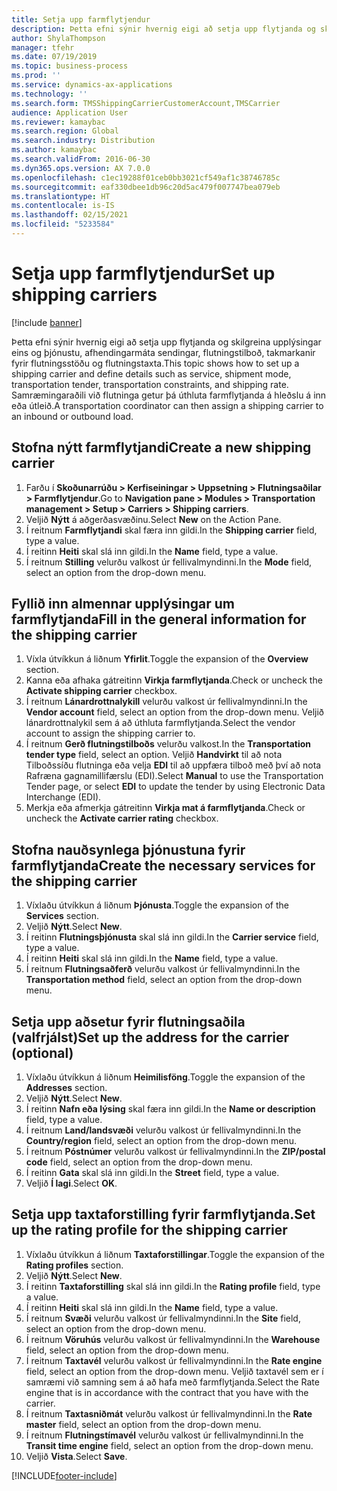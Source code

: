 ```yaml
---
title: Setja upp farmflytjendur
description: Þetta efni sýnir hvernig eigi að setja upp flytjanda og skilgreina upplýsingar eins og þjónustu, afhendingarmáta sendingar, flutningstilboð, takmarkanir fyrir flutningsstöðu og flutningstaxta.
author: ShylaThompson
manager: tfehr
ms.date: 07/19/2019
ms.topic: business-process
ms.prod: ''
ms.service: dynamics-ax-applications
ms.technology: ''
ms.search.form: TMSShippingCarrierCustomerAccount,TMSCarrier
audience: Application User
ms.reviewer: kamaybac
ms.search.region: Global
ms.search.industry: Distribution
ms.author: kamaybac
ms.search.validFrom: 2016-06-30
ms.dyn365.ops.version: AX 7.0.0
ms.openlocfilehash: c1ec19288f01ceb0bb3021cf549af1c38746785c
ms.sourcegitcommit: eaf330dbee1db96c20d5ac479f007747bea079eb
ms.translationtype: HT
ms.contentlocale: is-IS
ms.lasthandoff: 02/15/2021
ms.locfileid: "5233584"
---
```

# <a name="set-up-shipping-carriers"></a><span data-ttu-id="8acab-103">Setja upp farmflytjendur</span><span class="sxs-lookup"><span data-stu-id="8acab-103">Set up shipping carriers</span></span>

[!include [banner](../../includes/banner.md)]

<span data-ttu-id="8acab-104">Þetta efni sýnir hvernig eigi að setja upp flytjanda og skilgreina upplýsingar eins og þjónustu, afhendingarmáta sendingar, flutningstilboð, takmarkanir fyrir flutningsstöðu og flutningstaxta.</span><span class="sxs-lookup"><span data-stu-id="8acab-104">This topic shows how to set up a shipping carrier and define details such as service, shipment mode, transportation tender, transportation constraints, and shipping rate.</span></span> <span data-ttu-id="8acab-105">Samræmingaraðili við flutninga getur þá úthluta farmflytjanda á hleðslu á inn eða útleið.</span><span class="sxs-lookup"><span data-stu-id="8acab-105">A transportation coordinator can then assign a shipping carrier to an inbound or outbound load.</span></span>


## <a name="create-a-new-shipping-carrier"></a><span data-ttu-id="8acab-106">Stofna nýtt farmflytjandi</span><span class="sxs-lookup"><span data-stu-id="8acab-106">Create a new shipping carrier</span></span>
1. <span data-ttu-id="8acab-107">Farðu í **Skoðunarrúðu > Kerfiseiningar > Uppsetning > Flutningsaðilar > Farmflytjendur**.</span><span class="sxs-lookup"><span data-stu-id="8acab-107">Go to **Navigation pane > Modules > Transportation management > Setup > Carriers > Shipping carriers**.</span></span>
2. <span data-ttu-id="8acab-108">Veljið **Nýtt** á aðgerðasvæðinu.</span><span class="sxs-lookup"><span data-stu-id="8acab-108">Select **New** on the Action Pane.</span></span>
3. <span data-ttu-id="8acab-109">Í reitnum **Farmflytjandi** skal færa inn gildi.</span><span class="sxs-lookup"><span data-stu-id="8acab-109">In the **Shipping carrier** field, type a value.</span></span>
4. <span data-ttu-id="8acab-110">Í reitinn **Heiti** skal slá inn gildi.</span><span class="sxs-lookup"><span data-stu-id="8acab-110">In the **Name** field, type a value.</span></span>
5. <span data-ttu-id="8acab-111">Í reitnum **Stilling** velurðu valkost úr fellivalmyndinni.</span><span class="sxs-lookup"><span data-stu-id="8acab-111">In the **Mode** field, select an option from the drop-down menu.</span></span>

## <a name="fill-in-the-general-information-for-the-shipping-carrier"></a><span data-ttu-id="8acab-112">Fyllið inn almennar upplýsingar um farmflytjanda</span><span class="sxs-lookup"><span data-stu-id="8acab-112">Fill in the general information for the shipping carrier</span></span>
1. <span data-ttu-id="8acab-113">Víxla útvíkkun á liðnum **Yfirlit**.</span><span class="sxs-lookup"><span data-stu-id="8acab-113">Toggle the expansion of the **Overview** section.</span></span>
2. <span data-ttu-id="8acab-114">Kanna eða afhaka gátreitinn **Virkja farmflytjanda**.</span><span class="sxs-lookup"><span data-stu-id="8acab-114">Check or uncheck the **Activate shipping carrier** checkbox.</span></span>
3. <span data-ttu-id="8acab-115">Í reitnum **Lánardrottnalykill** velurðu valkost úr fellivalmyndinni.</span><span class="sxs-lookup"><span data-stu-id="8acab-115">In the **Vendor account** field, select an option from the drop-down menu.</span></span> <span data-ttu-id="8acab-116">Veljið lánardrottnalykil sem á að úthluta farmflytjanda.</span><span class="sxs-lookup"><span data-stu-id="8acab-116">Select the vendor account to assign the shipping carrier to.</span></span>  
4. <span data-ttu-id="8acab-117">Í reitnum **Gerð flutningstilboðs** velurðu valkost.</span><span class="sxs-lookup"><span data-stu-id="8acab-117">In the **Transportation tender type** field, select an option.</span></span> <span data-ttu-id="8acab-118">Veljið **Handvirkt** til að nota Tilboðssíðu flutninga eða velja **EDI** til að uppfæra tilboð með því að nota Rafræna gagnamillifærslu (EDI).</span><span class="sxs-lookup"><span data-stu-id="8acab-118">Select **Manual** to use the Transportation Tender page, or select **EDI** to update the tender by using Electronic Data Interchange (EDI).</span></span>  
5. <span data-ttu-id="8acab-119">Merkja eða afmerkja gátreitinn **Virkja mat á farmflytjanda**.</span><span class="sxs-lookup"><span data-stu-id="8acab-119">Check or uncheck the **Activate carrier rating** checkbox.</span></span>

## <a name="create-the-necessary-services-for-the-shipping-carrier"></a><span data-ttu-id="8acab-120">Stofna nauðsynlega þjónustuna fyrir farmflytjanda</span><span class="sxs-lookup"><span data-stu-id="8acab-120">Create the necessary services for the shipping carrier</span></span>
1. <span data-ttu-id="8acab-121">Víxlaðu útvíkkun á liðnum **Þjónusta**.</span><span class="sxs-lookup"><span data-stu-id="8acab-121">Toggle the expansion of the **Services** section.</span></span>
2. <span data-ttu-id="8acab-122">Veljið **Nýtt**.</span><span class="sxs-lookup"><span data-stu-id="8acab-122">Select **New**.</span></span>
3. <span data-ttu-id="8acab-123">Í reitinn **Flutningsþjónusta** skal slá inn gildi.</span><span class="sxs-lookup"><span data-stu-id="8acab-123">In the **Carrier service** field, type a value.</span></span>
4. <span data-ttu-id="8acab-124">Í reitinn **Heiti** skal slá inn gildi.</span><span class="sxs-lookup"><span data-stu-id="8acab-124">In the **Name** field, type a value.</span></span>
5. <span data-ttu-id="8acab-125">Í reitnum **Flutningsaðferð** velurðu valkost úr fellivalmyndinni.</span><span class="sxs-lookup"><span data-stu-id="8acab-125">In the **Transportation method** field, select an option from the drop-down menu.</span></span>

## <a name="set-up-the-address-for-the-carrier-optional"></a><span data-ttu-id="8acab-126">Setja upp aðsetur fyrir flutningsaðila (valfrjálst)</span><span class="sxs-lookup"><span data-stu-id="8acab-126">Set up the address for the carrier (optional)</span></span>
1. <span data-ttu-id="8acab-127">Víxlaðu útvíkkun á liðnum **Heimilisföng**.</span><span class="sxs-lookup"><span data-stu-id="8acab-127">Toggle the expansion of the **Addresses** section.</span></span>
2. <span data-ttu-id="8acab-128">Veljið **Nýtt**.</span><span class="sxs-lookup"><span data-stu-id="8acab-128">Select **New**.</span></span>
3. <span data-ttu-id="8acab-129">Í reitinn **Nafn eða lýsing** skal færa inn gildi.</span><span class="sxs-lookup"><span data-stu-id="8acab-129">In the **Name or description** field, type a value.</span></span>
4. <span data-ttu-id="8acab-130">Í reitnum **Land/landsvæði** velurðu valkost úr fellivalmyndinni.</span><span class="sxs-lookup"><span data-stu-id="8acab-130">In the **Country/region** field, select an option from the drop-down menu.</span></span>
5. <span data-ttu-id="8acab-131">Í reitnum **Póstnúmer** velurðu valkost úr fellivalmyndinni.</span><span class="sxs-lookup"><span data-stu-id="8acab-131">In the **ZIP/postal code** field, select an option from the drop-down menu.</span></span>
6. <span data-ttu-id="8acab-132">Í reitinn **Gata** skal slá inn gildi.</span><span class="sxs-lookup"><span data-stu-id="8acab-132">In the **Street** field, type a value.</span></span>
7. <span data-ttu-id="8acab-133">Veljið **Í lagi**.</span><span class="sxs-lookup"><span data-stu-id="8acab-133">Select **OK**.</span></span>

## <a name="set-up-the-rating-profile-for-the-shipping-carrier"></a><span data-ttu-id="8acab-134">Setja upp taxtaforstilling fyrir farmflytjanda.</span><span class="sxs-lookup"><span data-stu-id="8acab-134">Set up the rating profile for the shipping carrier</span></span>
1. <span data-ttu-id="8acab-135">Víxlaðu útvíkkun á liðnum **Taxtaforstillingar**.</span><span class="sxs-lookup"><span data-stu-id="8acab-135">Toggle the expansion of the **Rating profiles** section.</span></span>
2. <span data-ttu-id="8acab-136">Veljið **Nýtt**.</span><span class="sxs-lookup"><span data-stu-id="8acab-136">Select **New**.</span></span>
3. <span data-ttu-id="8acab-137">Í reitinn **Taxtaforstilling** skal slá inn gildi.</span><span class="sxs-lookup"><span data-stu-id="8acab-137">In the **Rating profile** field, type a value.</span></span>
4. <span data-ttu-id="8acab-138">Í reitinn **Heiti** skal slá inn gildi.</span><span class="sxs-lookup"><span data-stu-id="8acab-138">In the **Name** field, type a value.</span></span>
5. <span data-ttu-id="8acab-139">Í reitnum **Svæði** velurðu valkost úr fellivalmyndinni.</span><span class="sxs-lookup"><span data-stu-id="8acab-139">In the **Site** field, select an option from the drop-down menu.</span></span>
6. <span data-ttu-id="8acab-140">Í reitnum **Vöruhús** velurðu valkost úr fellivalmyndinni.</span><span class="sxs-lookup"><span data-stu-id="8acab-140">In the **Warehouse** field, select an option from the drop-down menu.</span></span>
7. <span data-ttu-id="8acab-141">Í reitnum **Taxtavél** velurðu valkost úr fellivalmyndinni.</span><span class="sxs-lookup"><span data-stu-id="8acab-141">In the **Rate engine** field, select an option from the drop-down menu.</span></span> <span data-ttu-id="8acab-142">Veljið taxtavél sem er í samræmi við samning sem á að hafa með farmflytjanda.</span><span class="sxs-lookup"><span data-stu-id="8acab-142">Select the Rate engine that is in accordance with the contract that you have with the carrier.</span></span>  
8. <span data-ttu-id="8acab-143">Í reitnum **Taxtasniðmát** velurðu valkost úr fellivalmyndinni.</span><span class="sxs-lookup"><span data-stu-id="8acab-143">In the **Rate master** field, select an option from the drop-down menu.</span></span>
9. <span data-ttu-id="8acab-144">Í reitnum **Flutningstímavél** velurðu valkost úr fellivalmyndinni.</span><span class="sxs-lookup"><span data-stu-id="8acab-144">In the **Transit time engine** field, select an option from the drop-down menu.</span></span>
10. <span data-ttu-id="8acab-145">Veljið **Vista**.</span><span class="sxs-lookup"><span data-stu-id="8acab-145">Select **Save**.</span></span>



[!INCLUDE[footer-include](../../../includes/footer-banner.md)]